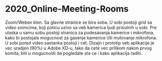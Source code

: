 # 2020_Online-Meeting-Rooms
Zoom/Webex klon. Sa glavne stranice se bira soba. U sobi postoji grid sa video snimcima, koji poticu uzivo sa veb kamerica ljudi prisutnih u sobi. Pre ulaska u samu sobu postoji stranica za podesavanja kamerice i mikrofona, kako bi postojala mogucnost za gasenje kamerice i/ili mutovanje mikrofona. U sobi pored video sastanka postoji i cet. Dizajn i prototip veb aplikacije je vec uradjen (90%) u Adobe XD-u, tako da cete vec prilikom nakon prvog komita, biti u mogucnosti da pogledate sta ce i kako aplikacija raditi.
